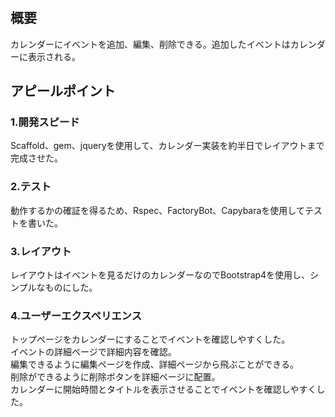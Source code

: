 # <FullCalendar>

## 概要
カレンダーにイベントを追加、編集、削除できる。追加したイベントはカレンダーに表示される。

## アピールポイント

### 1.開発スピード
Scaffold、gem、jqueryを使用して、カレンダー実装を約半日でレイアウトまで完成させた。
### 2.テスト
動作するかの確証を得るため、Rspec、FactoryBot、Capybaraを使用してテストを書いた。
### 3.レイアウト
レイアウトはイベントを見るだけのカレンダーなのでBootstrap4を使用し、シンプルなものにした。
### 4.ユーザーエクスペリエンス
トップページをカレンダーにすることでイベントを確認しやすくした。<br>
イベントの詳細ページで詳細内容を確認。<br>
編集できるように編集ページを作成、詳細ページから飛ぶことができる。<br>
削除ができるように削除ボタンを詳細ページに配置。<br>
カレンダーに開始時間とタイトルを表示させることでイベントを確認しやすくした。
